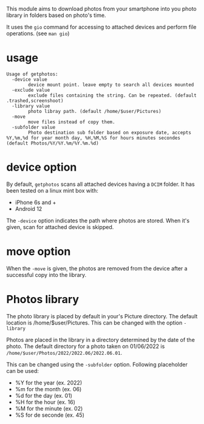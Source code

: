 This module aims to download photos from your smartphone into you photo library in folders based on photo's time.

It uses the `gio` command for accessing to attached devices and perform file operations. (see `man gio`)

# usage
```
Usage of getphotos:
  -device value
        device mount point. leave empty to search all devices mounted
  -exclude value
        exclude files containing the string. Can be repeated. (default .trashed,screenshoot)
  -library value
        photo libray path. (default /home/$user/Pictures)
  -move
        move files instead of copy them.
  -subfolder value
        Photo destination sub folder based on exposure date, accepts %Y,%m,%d for year month day, %H,%M,%S for hours minutes secondes (default Photos/%Y/%Y.%m/%Y.%m.%d)
```

# device option
By default, `getphotos` scans all attached devices having a `DCIM` folder.
It has been tested on a linux mint box with:
- iPhone 6s and +
- Android 12

The `-device` option indicates the path where photos are stored. When it's given, scan for attached device is skipped.


# move option
When the `-move` is given, the photos are removed from the device after a successful copy into the library.

# Photos library

The photo library is placed by default in your's Picture directory. The default location is /home/$user/Pictures. This can be changed with the option `-library`

Photos are placed in the library in a directory determined by the date of the photo. The default directory for a photo taken on 01/06/2022 is `/home/$user/Photos/2022/2022.06/2022.06.01`.

This can be changed using the `-subfolder` option. Following placeholder can be used:
- %Y for the year (ex. 2022)
- %m for the month (ex. 06)
- %d for the day (ex. 01)
- %H for the hour (ex. 16)
- %M for the minute (ex. 02)
- %S for de seconde (ex. 45)

